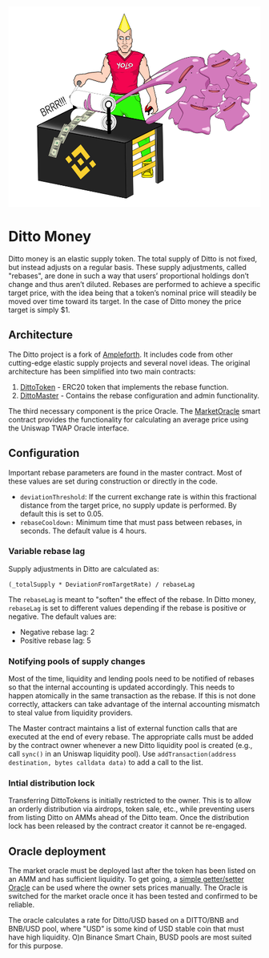 <p align="center">
	<img src="static/money-printer-chad.png" height="400px"/>
</p>

# Ditto Money

Ditto money is an elastic supply token. The total supply of Ditto is not fixed, but instead adjusts on a regular basis. These supply adjustments, called "rebases",  are done in such a way that users’ proportional holdings don’t change and thus aren’t diluted. Rebases are performed to achieve a specific target price, with the idea being that a token’s nominal price will steadily be moved over time toward its target. In the case of Ditto money the price target is simply $1.

## Architecture

The Ditto project is a fork of [Ampleforth](https://www.ampleforth.org/). It includes code from other cutting-edge elastic supply projects and several novel ideas. The original architecture has been simplified into two main contracts:

1. [DittoToken](contracts/Ditto.sol) - ERC20 token that implements the rebase function.
2. [DittoMaster](contracts/Master.sol) - Contains the rebase configuration and admin functionality.

The third necessary component is the price Oracle. The [MarketOracle](contracts/MarketOracle.sol) smart contract provides the functionality for calculating an average price using the Uniswap TWAP Oracle interface.

## Configuration

Important rebase parameters are found in the master contract. Most of these values are set during construction or directly in the code.

- `deviationThreshold`:  If the current exchange rate is within this fractional distance from the target price, no supply update is performed. By default this is set to 0.05.
- `rebaseCooldown:` Minimum time that must pass between rebases, in seconds. The default value is 4 hours.

### Variable rebase lag

Supply adjustments in Ditto are calculated as:

```
(_totalSupply * DeviationFromTargetRate) / rebaseLag
```

The `rebaseLag` is meant to "soften" the effect of the rebase. In Ditto money, `rebaseLag` is set to different values depending if the rebase is positive or negative. The default values are:

- Negative rebase lag: 2
- Positive rebase lag: 5

### Notifying pools of supply changes

Most of the time, liquidity and lending pools need to be notified of rebases so that the internal accounting is updated accordingly. This needs to happen atomically in the same transaction as the rebase. If this is not done correctly, attackers can take advantage of the internal accounting mismatch to steal value from liquidity providers.

The Master contract maintains a list of external function calls that are executed at the end of every rebase. The appropriate calls must be added by the contract owner whenever a new Ditto liquidity pool is created (e.g., call `sync()` in an Uniswap liquidity pool). Use `addTransaction(address destination, bytes calldata data)` to add a call to the list.

### Intial distribution lock

Transferring DittoTokens is initially restricted to the owner. This is to allow an orderly distribution via airdrops, token sale, etc., while preventing users from listing Ditto on AMMs ahead of the Ditto team. Once the distribution lock has been released by the contract creator it cannot be re-engaged.

## Oracle deployment

The market oracle must be deployed last after the token has been listed on an AMM and has sufficient liquidity. To get going, a [simple getter/setter Oracle](SimpleOracle.sol) can be used where the owner sets prices manually. The Oracle is switched for the market oracle once it has been tested and confirmed to be reliable. 

The oracle calculates a rate for Ditto/USD based on a DITTO/BNB and BNB/USD pool, where "USD" is some kind of USD stable coin that must have high liquidity. O)n Binance Smart Chain, BUSD pools are most suited for this purpose.


